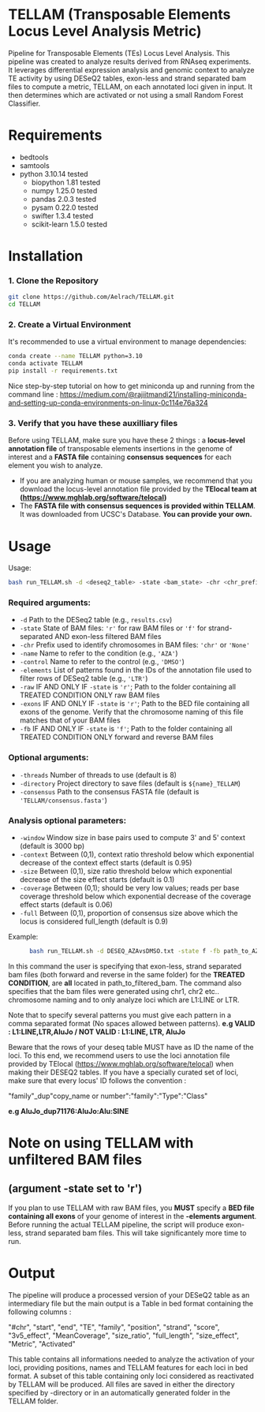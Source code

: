 # TELLAM (Transposable Elements Locus Level Analysis Metric)
Pipeline for Transposable Elements (TEs) Locus Level Analysis. This pipeline was created to analyze results derived from RNAseq experiments. It leverages differential expression analysis and genomic context to analyze TE activity by using DESeQ2 tables, exon-less and strand separated bam files to compute a metric, TELLAM, on each annotated loci given in input. It then determines which are activated or not using a small Random Forest Classifier.

# Requirements
- bedtools
- samtools
- python 3.10.14 tested
  - biopython 1.81 tested
  - numpy 1.25.0 tested
  - pandas 2.0.3 tested
  - pysam 0.22.0 tested
  - swifter 1.3.4 tested
  - scikit-learn 1.5.0 tested
 
# Installation

### 1. Clone the Repository

```bash
git clone https://github.com/Aelrach/TELLAM.git
cd TELLAM
```
### 2. Create a Virtual Environment

It's recommended to use a virtual environment to manage dependencies:

```bash
conda create --name TELLAM python=3.10
conda activate TELLAM
pip install -r requirements.txt 
```
Nice step-by-step tutorial on how to get miniconda up and running from the command line : https://medium.com/@rajiitmandi21/installing-miniconda-and-setting-up-conda-environments-on-linux-0c114e76a324

### 3. Verify that you have these auxilliary files
Before using TELLAM, make sure you have these 2 things : a **locus-level annotation file** of transposable elements insertions in the genome of interest and a **FASTA file** containing **consensus sequences** for each element you wish to analyze.
- If you are analyzing human or mouse samples, we recommend that you download the locus-level annotation file provided by the **TElocal team at (https://www.mghlab.org/software/telocal)**
- The **FASTA file with consensus sequences is provided within TELLAM**. It was downloaded from UCSC's Database. **You can provide your own.**

# Usage
Usage: 
```bash
bash run_TELLAM.sh -d <deseq2_table> -state <bam_state> -chr <chr_prefix> -name <condition_name> -control <control_name> -elements <element_pattern> [options]
```

### Required arguments:
- `-d`          Path to the DESeq2 table (e.g., `results.csv`)
- `-state`      State of BAM files: `'r'` for raw BAM files or `'f'` for strand-separated AND exon-less filtered BAM files
- `-chr`        Prefix used to identify chromosomes in BAM files: `'chr'` or `'None'`
- `-name`       Name to refer to the condition (e.g., `'AZA'`)
- `-control`    Name to refer to the control (e.g., `'DMSO'`)
- `-elements`   List of patterns found in the IDs of the annotation file used to filter rows of DESeq2 table (e.g., `'LTR'`)
- `-raw`        IF AND ONLY IF `-state` is `'r'`; Path to the folder containing all TREATED CONDITION ONLY raw BAM files
- `-exons`      IF AND ONLY IF `-state` is `'r'`; Path to the BED file containing all exons of the genome. Verify that the chromosome naming of this file matches that of your BAM files
- `-fb`         IF AND ONLY IF `-state` is `'f'`; Path to the folder containing all TREATED CONDITION ONLY forward and reverse BAM files
  
### Optional arguments:
- `-threads`    Number of threads to use (default is 8)
- `-directory`  Project directory to save files (default is `${name}_TELLAM`)
- `-consensus`  Path to the consensus FASTA file (default is `'TELLAM/consensus.fasta'`)

### Analysis optional parameters:
- `-window`     Window size in base pairs used to compute 3' and 5' context (default is 3000 bp)
- `-context`    Between (0,1), context ratio threshold below which exponential decrease of the context effect starts (default is 0.95)
- `-size`       Between (0,1), size ratio threshold below which exponential decrease of the size effect starts (default is 0.1)
- `-coverage`   Between (0,1); should be very low values; reads per base coverage threshold below which exponential decrease of the coverage effect starts (default is 0.06)
- `-full`       Between (0,1), proportion of consensus size above which the locus is considered full_length (default is 0.9)

Example:
```bash
      bash run_TELLAM.sh -d DESEQ_AZAvsDMSO.txt -state f -fb path_to_AZA_filtered_bam -chr chr -name AZA -control DMSO -elements 'L1:LINE',LTR
```

In this command the user is specifying that exon-less, strand separated bam files (both forward and reverse in the same folder) for the **TREATED CONDITION**, are **all** located in path_to_filtered_bam. 
The command also specifies that the bam files were generated using chr1, chr2 etc.. chromosome naming and to only analyze loci which are L1:LINE or LTR.  

Note that to specify several patterns you must give each pattern in a comma separated format (No spaces allowed between patterns). 
**e.g VALID : L1:LINE,LTR,AluJo / NOT VALID : L1:LINE, LTR, AluJo**

Beware that the rows of your deseq table MUST have as ID the name of the loci. To this end, we recommend users to use the loci annotation file provided by TElocal (https://www.mghlab.org/software/telocal) when making their DESEQ2 tables. If you have a specially curated set of loci, make sure that every locus' ID follows the convention : 

"family"_dup"copy_name or number":"family":"Type":"Class"  

**e.g AluJo_dup71176:AluJo:Alu:SINE**

# Note on using TELLAM with unfiltered BAM files 
## (argument -state set to 'r')
If you plan to use TELLAM with raw BAM files, you **MUST** specify a **BED file containing all exons** of your genome of interest in the **-elements argument**. Before running the actual TELLAM pipeline, the script will produce exon-less, strand separated bam files. This will take significantely more time to run.

# Output
The pipeline will produce a processed version of your DESeQ2 table as an intermediary file but the main output is a Table in bed format containing the following columns : 

"#chr", "start", "end", "TE", "family", "position", "strand", "score", "3v5_effect", "MeanCoverage", "size_ratio", "full_length", "size_effect", "Metric", "Activated"

This table contains all informations needed to analyze the activation of your loci, providing positions, names and TELLAM features for each loci in bed format. A subset of this table containing only loci considered as reactivated by TELLAM will be produced. All files are saved in either the directory specified by  -directory or in an automatically generated folder in the TELLAM folder.
